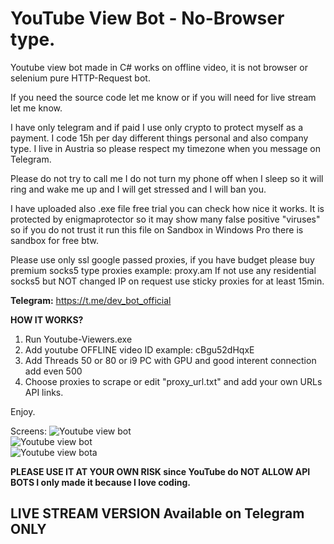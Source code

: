 # YouTube View Bot - No-Browser type.
Youtube view bot made in C# works on offline video, it is not browser or selenium pure HTTP-Request bot.

If you need the source code let me know or if you will need for live stream let me know.

I have only telegram and if paid I use only crypto to protect myself as a payment.
I code 15h per day different things personal and also company type.
I live in Austria so please respect my timezone when you message on Telegram.

Please do not try to call me I do not turn my phone off when I sleep so it will ring and wake me up and I will get stressed and I will ban you.

I have uploaded also .exe file free trial you can check how nice it works.
It is protected by enigmaprotector so it may show many false positive "viruses" so if you do not trust it run this file on Sandbox in Windows Pro there is sandbox for free btw.

Please use only ssl google passed proxies, if you have budget please buy premium socks5 type proxies example: proxy.am
If not use any residential socks5 but NOT changed IP on request use sticky proxies for at least 15min.

<b>Telegram:</b> https://t.me/dev_bot_official

<b>HOW IT WORKS?</b>
1. Run Youtube-Viewers.exe
2. Add youtube OFFLINE video ID example: cBgu52dHqxE
3. Add Threads 50 or 80 or i9 PC with GPU and good interent connection add even 500
4. Choose proxies to scrape or edit "proxy_url.txt" and add your own URLs API links.

Enjoy.

Screens:
<img src="https://github.com/dev-bot-team/YouTubeViewBot-NoBrowser/blob/main/yt011.png" alt="Youtube view bot"><br>
<img src="https://github.com/dev-bot-team/YouTubeViewBot-NoBrowser/blob/main/yt02.png" alt="Youtube view bot"><br>
<img src="https://github.com/dev-bot-team/YouTubeViewBot-NoBrowser/blob/main/yt03.png" alt="Youtube view bota">



<b>PLEASE USE IT AT YOUR OWN RISK since YouTube do NOT ALLOW API BOTS I only made it because I love coding.</b>
<h2>LIVE STREAM VERSION Available on Telegram ONLY</h2>
